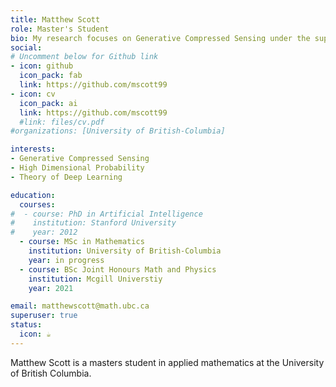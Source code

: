 ```yaml
---
title: Matthew Scott
role: Master's Student
bio: My research focuses on Generative Compressed Sensing under the supervision of Prof. Yaniv Plan and Prof. Ozgur Yilmaz.
social: 
# Uncomment below for Github link
- icon: github
  icon_pack: fab
  link: https://github.com/mscott99
- icon: cv
  icon_pack: ai
  link: https://github.com/mscott99
  #link: files/cv.pdf
#organizations: [University of British-Columbia]

interests:
- Generative Compressed Sensing
- High Dimensional Probability
- Theory of Deep Learning

education:
  courses:
#  - course: PhD in Artificial Intelligence
#    institution: Stanford University
#    year: 2012
  - course: MSc in Mathematics
    institution: University of British-Columbia
    year: in progress
  - course: BSc Joint Honours Math and Physics
    institution: Mcgill Universtiy
    year: 2021 

email: matthewscott@math.ubc.ca
superuser: true
status:
  icon: ☕️
---
```

Matthew Scott is a masters student in applied mathematics at the University of British Columbia.